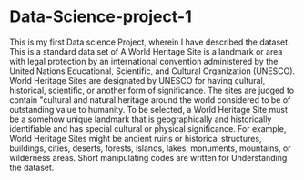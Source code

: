 # Data-Science-project-1
This is my first Data science Project, wherein I have described the dataset.
This is a standard data set of A World Heritage Site is a landmark or area with legal protection by an international convention administered by the United Nations Educational, Scientific, and Cultural Organization (UNESCO). World Heritage Sites are designated by UNESCO for having cultural, historical, scientific, or another form of significance. The sites are judged to contain "cultural and natural heritage around the world considered to be of outstanding value to humanity.
To be selected, a World Heritage Site must be a somehow unique landmark that is geographically and historically identifiable and has special cultural or physical significance. For example, World Heritage Sites might be ancient ruins or historical structures, buildings, cities, deserts, forests, islands, lakes, monuments, mountains, or wilderness areas.
Short manipulating codes are written for Understanding the dataset.
